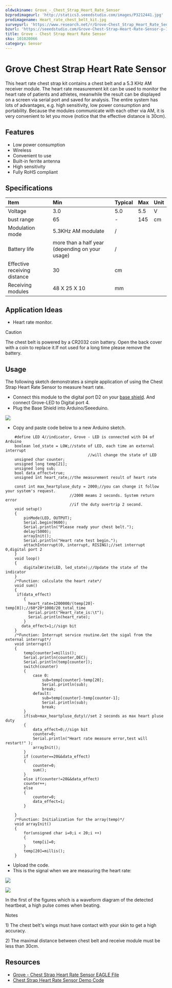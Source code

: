 ```yaml
---
oldwikiname: Grove_-_Chest_Strap_Heart_Rate_Sensor
bzprodimageurl: 'http://statics3.seeedstudio.com/images/P3212441.jpg'
prodimagename: Heart_rate_chest_belt_kit.jpg
surveyurl: 'https://www.research.net/r/Grove-Chest_Strap_Heart_Rate_Sensor'
bzurl: 'https://seeedstudio.com/Grove-Chest-Strap-Heart-Rate-Sensor-p-1115.html'
title: Grove - Chest Strap Heart Rate Sensor
sku: 101020066
category: Sensor
---
```


# Grove Chest Strap Heart Rate Sensor

This heart rate chest strap kit contains a chest belt and a 5.3 KHz AM receiver module. The heart rate measurement kit can be used to monitor the heart rate of patients and athletes, meanwhile the result can be displayed on a screen via serial port and saved for analysis. The entire system has lots of advantages, e.g. high sensitivity, low power consumption and portability. Because the modules communicate with each other via AM, it is very convenient to let you move \(notice that the effective distance is 30cm\).

## Features

* Low power consumption
* Wireless
* Convenient to use
* Built-in ferrite antenna
* High sensitivity
* Fully RoHS compliant

## Specifications

|  Item |  Min |  Typical |  Max |  Unit |
| :--- | :--- | :--- | :--- | :--- |
|  Voltage |  3.0 |  5.0 |  5.5 |  V |
|  bust range |  65 |  - |  145 |  cm |
|  Modulation mode |  5.3KHz AM modulate |  / |  |  |
|  Battery life |  more than a half year \(depending on your usage\) |  / |  |  |
|  Effective receiving distance |  30 |  cm |  |  |
|  Receiving modules |  48 X 25 X 10 |  mm |  |  |

## Application Ideas

* Heart rate monitor.

Caution

The chest belt is powered by a CR2032 coin battery. Open the back cover with a coin to replace it.If not used for a long time please remove the battery.

## Usage

The following sketch demonstrates a simple application of using the Chest Strap Heart Rate Sensor to measure heart rate.

* Connect this module to the digital port D2 on your [base shield](http://www.seeedstudio.com/depot/grove-base-shield-p-754.html?cPath=132). And connect Grove-LED to Digital port 4.
* Plug the Base Shield into Arduino/Seeeduino.

![](https://raw.githubusercontent.com/SeeedDocument/Grove-Chest_Strap_Heart_Rate_Sensor/master/img/Grove-Chest_Strap_Heart_Rate_Sensor.jpg)

* Copy and paste code below to a new Arduino sketch.

```text
    #define LED 4//indicator, Grove - LED is connected with D4 of Arduino
    boolean led_state = LOW;//state of LED, each time an external interrupt 
                                    //will change the state of LED
    unsigned char counter;
    unsigned long temp[21];
    unsigned long sub;
    bool data_effect=true;
    unsigned int heart_rate;//the measurement result of heart rate

    const int max_heartpluse_duty = 2000;//you can change it follow your system's request.
                            //2000 meams 2 seconds. System return error 
                            //if the duty overtrip 2 second.
    void setup()
    {
        pinMode(LED, OUTPUT);
        Serial.begin(9600);
        Serial.println("Please ready your chest belt.");
        delay(5000);
        arrayInit();
        Serial.println("Heart rate test begin.");
        attachInterrupt(0, interrupt, RISING);//set interrupt 0,digital port 2
    }
    void loop()
    {
        digitalWrite(LED, led_state);//Update the state of the indicator
    }
    /*Function: calculate the heart rate*/
    void sum()
    {
     if(data_effect)
        {
          heart_rate=1200000/(temp[20]-temp[0]);//60*20*1000/20_total_time 
          Serial.print("Heart_rate_is:\t");
          Serial.println(heart_rate);
        }
       data_effect=1;//sign bit
    }
    /*Function: Interrupt service routine.Get the sigal from the external interrupt*/
    void interrupt()
    {
        temp[counter]=millis();
        Serial.println(counter,DEC);
        Serial.println(temp[counter]);
        switch(counter)
        {
            case 0:
                sub=temp[counter]-temp[20];
                Serial.println(sub);
                break;
            default:
                sub=temp[counter]-temp[counter-1];
                Serial.println(sub);
                break;
        }
        if(sub>max_heartpluse_duty)//set 2 seconds as max heart pluse duty
        {
            data_effect=0;//sign bit
            counter=0;
            Serial.println("Heart rate measure error,test will restart!" );
            arrayInit();
        }
        if (counter==20&&data_effect)
        {
            counter=0;
            sum();
        }
        else if(counter!=20&&data_effect)
        counter++;
        else 
        {
            counter=0;
            data_effect=1;
        }

    }
    /*Function: Initialization for the array(temp)*/
    void arrayInit()
    {
        for(unsigned char i=0;i < 20;i ++)
        {
            temp[i]=0;
        }
        temp[20]=millis();
    }
```

* Upload the code.
* This is the signal when we are measuring the heart rate:

![](https://raw.githubusercontent.com/SeeedDocument/Grove-Chest_Strap_Heart_Rate_Sensor/master/img/GROVE_heart_rate_chest_belt.bmp)

![](https://raw.githubusercontent.com/SeeedDocument/Grove-Chest_Strap_Heart_Rate_Sensor/master/img/Grove-heart_rate_serial.jpg)

In the first of the figures which is a waveform diagram of the detected heartbeat, a high pulse comes when beating.

Notes

 1\) The chest belt's wings must have contact with your skin to get a high accuracy.

2\) The maximal distance between chest belt and receive module must be less than 30cm.

## Resources

* [Grove - Chest Strap Heart Rate Sensor EAGLE File](https://raw.githubusercontent.com/SeeedDocument/Grove-Chest_Strap_Heart_Rate_Sensor/master/res/Grove-Heart_rate_chest_belt_V1.0eagle_file.zip)
* [Chest Strap Heart Rate Sensor Demo Code](https://raw.githubusercontent.com/SeeedDocument/Grove-Chest_Strap_Heart_Rate_Sensor/master/res/MeasureHeartRate.zip)

